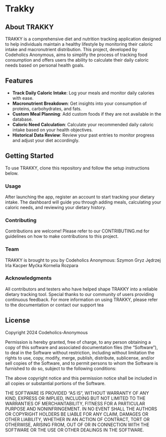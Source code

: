 # Trakky

## About TRAKKY
TRAKKY is a comprehensive diet and nutrition tracking application designed to help individuals maintain a healthy lifestyle by monitoring their caloric intake and macronutrient distribution. This project, developed by Codeholics Anonymous, aims to simplify the process of tracking food consumption and offers users the ability to calculate their daily caloric needs based on personal health goals.

## Features
- **Track Daily Caloric Intake**: Log your meals and monitor daily calories with ease.
- **Macronutrient Breakdown**: Get insights into your consumption of proteins, carbohydrates, and fats.
- **Custom Meal Planning**: Add custom foods if they are not available in the database.
- **Caloric Need Calculation**: Calculate your recommended daily caloric intake based on your health objectives.
- **Historical Data Review**: Review your past entries to monitor progress and adjust your diet accordingly.

## Getting Started
To use TRAKKY, clone this repository and follow the setup instructions below.

### Usage
After launching the app, register an account to start tracking your dietary intake. The dashboard will guide you through adding meals, calculating your caloric needs, and reviewing your dietary history.

### Contributing
Contributions are welcome! Please refer to our CONTRIBUTING.md for guidelines on how to make contributions to this project.

### Team
TRAKKY is brought to you by Codeholics Anonymous:
Szymon Gryz
Jędrzej Irla
Kacper Myćka
Kornelia Rozpara

### Acknowledgments
All contributors and testers who have helped shape TRAKKY into a reliable dietary tracking tool.
Special thanks to our community of users providing continuous feedback.
For more information on using TRAKKY, please refer to the documentation or contact our support tea

## License
Copyright 2024 Codeholics-Anonymous

Permission is hereby granted, free of charge, to any person obtaining a copy of this software and associated documentation files (the “Software”), to deal in the Software without restriction, including without limitation the rights to use, copy, modify, merge, publish, distribute, sublicense, and/or sell copies of the Software, and to permit persons to whom the Software is furnished to do so, subject to the following conditions:

The above copyright notice and this permission notice shall be included in all copies or substantial portions of the Software.

THE SOFTWARE IS PROVIDED “AS IS”, WITHOUT WARRANTY OF ANY KIND, EXPRESS OR IMPLIED, INCLUDING BUT NOT LIMITED TO THE WARRANTIES OF MERCHANTABILITY, FITNESS FOR A PARTICULAR PURPOSE AND NONINFRINGEMENT. IN NO EVENT SHALL THE AUTHORS OR COPYRIGHT HOLDERS BE LIABLE FOR ANY CLAIM, DAMAGES OR OTHER LIABILITY, WHETHER IN AN ACTION OF CONTRACT, TORT OR OTHERWISE, ARISING FROM, OUT OF OR IN CONNECTION WITH THE SOFTWARE OR THE USE OR OTHER DEALINGS IN THE SOFTWARE.
